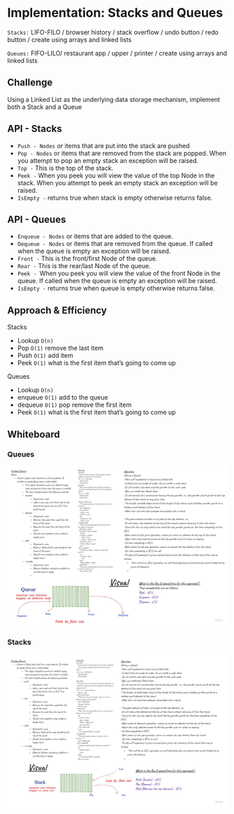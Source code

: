 # Implementation: Stacks and Queues
`Stacks:` LIFO-FILO / browser history / stack overflow / undo button / redo button / create using arrays and linked lists

`Queues:` FIFO-LILO/ restaurant app / upper / printer / create using arrays and linked lists

## Challenge
Using a Linked List as the underlying data storage mechanism, implement both a Stack and a Queue

## API - Stacks
- `Push - Nodes` or items that are put into the stack are pushed
- `Pop - Nodes` or items that are removed from the stack are popped. When you attempt to pop an empty stack an exception will be raised.
- `Top -` This is the top of the stack.
- `Peek -` When you peek you will view the value of the top Node in the stack. When you attempt to peek an empty stack an exception will be raised.
- `IsEmpty -` returns true when stack is empty otherwise returns false.

## API - Queues
- `Enqueue - Nodes` or items that are added to the queue.
- `Dequeue - Nodes` or items that are removed from the queue. If called when the queue is empty an exception will be raised.
- `Front -` This is the front/first Node of the queue.
- `Rear -` This is the rear/last Node of the queue.
- `Peek - `When you peek you will view the value of the front Node in the queue. If called when the queue is empty an exception will be raised.
- `IsEmpty -` returns true when queue is empty otherwise returns false.

## Approach & Efficiency
Stacks
-	Lookup `O(n)`
-	Pop `O(1)`  remove the last item
-	Push `O(1)` add item 
-	Peek `O(1)`  what is the first item that’s going to come up

Queues
-	Lookup `O(n)`
-	enqueue `O(1)` add to the queue 
-	dequeue `O(1)` pop remove the first item  
-	Peek `O(1)` what is the first item that’s going to come up


## Whiteboard 
### Queues
![alt text](./assets/queues.jpg "queues")
### Stacks
![alt text](./assets/stacks.jpg "stacks")








